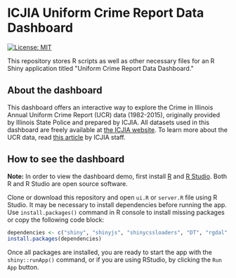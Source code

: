 # ICJIA Uniform Crime Report Data Dashboard

[![License: MIT](https://img.shields.io/badge/License-MIT-yellow.svg)](https://opensource.org/licenses/MIT)

This repository stores R scripts as well as other necessary files for an R Shiny application titled "Uniform Crime Report Data Dashboard."


## About the dashboard

This dashboard offers an interactive way to explore the Crime in Illinois Annual Uniform Crime Report (UCR) data (1982-2015), originally provided by Illinois State Police and prepared by ICJIA. All datasets used in this dashboard are freely available at [the ICJIA website](http://www.icjia.state.il.us/research/overview#tab_research-data). To learn more about the UCR data, read [this article](http://www.icjia.state.il.us/articles/about-uniform-crime-reporting-program-data) by ICJIA staff.

## How to see the dashboard

**Note:** In order to view the dashboard demo, first install [R](https://cran.r-project.org/mirrors.html) and [R Studio](https://www.rstudio.com/products/rstudio/download/). Both R and R Studio are open source software.

Clone or download this repository and open `ui.R` or `server.R` file using R Studio. It may be necessary to install dependencies before running the app. Use `install.packages()` command in R console to install missing packages or copy the following code block:

```r
dependencies <- c("shiny", "shinyjs", "shinycssloaders", "DT", "rgdal", "leaflet", "highcharter", "dplyr", "tidyr")
install.packages(dependencies)
```

Once all packages are installed, you are ready to start the app with the `shiny::runApp()` command, or if you are using RStudio, by clicking the `Run App` button.